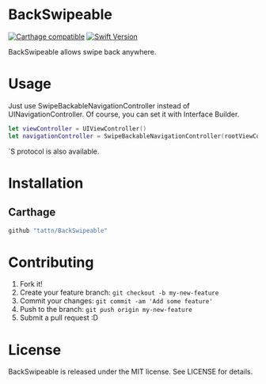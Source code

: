 BackSwipeable
===

[![Carthage compatible](https://img.shields.io/badge/Carthage-compatible-4BC51D.svg?style=flat)](https://github.com/Carthage/Carthage)
[![Swift Version](https://img.shields.io/badge/Swift-4-F16D39.svg)](https://developer.apple.com/swift)

BackSwipeable allows swipe back anywhere.

# Usage

Just use SwipeBackableNavigationController instead of UINavigationController. Of course, you can set it with Interface Builder.

```swift
let viewController = UIViewController()
let navigationController = SwipeBackableNavigationController(rootViewControlelr: viewController)
````

`S protocol is also available.

# Installation

## Carthage

```ruby
github "tattn/BackSwipeable"
```


# Contributing

1. Fork it!
2. Create your feature branch: `git checkout -b my-new-feature`
3. Commit your changes: `git commit -am 'Add some feature'`
4. Push to the branch: `git push origin my-new-feature`
5. Submit a pull request :D

# License

BackSwipeable is released under the MIT license. See LICENSE for details.
